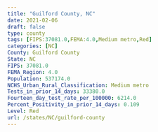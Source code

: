 ```yaml
---
title: "Guilford County, NC"
date: 2021-02-06
draft: false
type: county
tags: [FIPS:37081.0,FEMA:4.0,Medium metro,Red]
categories: [NC]
County: Guilford County
State: NC
FIPS: 37081.0
FEMA_Region: 4.0
Population: 537174.0
NCHS_Urban_Rural_Classification: Medium metro
Tests_in_prior_14_days: 33380.0
Fourteen_day_test_rate_per_100000: 6214.0
Percent_Positivity_in_prior_14_days: 0.109
Level: Red
url: /states/NC/guilford-county
---
```



